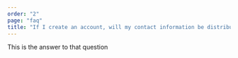 ```yaml
---
order: "2"
page: "faq"
title: "If I create an account, will my contact information be distributed in any way?"
---
```


This is the answer to that question